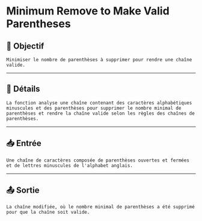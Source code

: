 # Minimum Remove to Make Valid Parentheses

## 🎯 Objectif

    Minimiser le nombre de parenthèses à supprimer pour rendre une chaîne valide.

---

## 📝 Détails

    La fonction analyse une chaîne contenant des caractères alphabétiques minuscules et des parenthèses pour supprimer le nombre minimal de parenthèses et rendre la chaîne valide selon les règles des chaînes de parenthèses.

---

## 📥 Entrée

    Une chaîne de caractères composée de parenthèses ouvertes et fermées et de lettres minuscules de l'alphabet anglais.

---

## 📤 Sortie

    La chaîne modifiée, où le nombre minimal de parenthèses a été supprimé pour que la chaîne soit valide.

